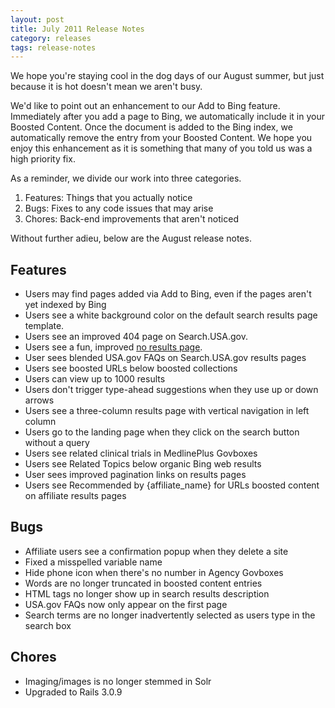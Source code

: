 ```yaml
---
layout: post
title: July 2011 Release Notes
category: releases
tags: release-notes
---
```


We  hope you're staying cool in the dog days of our August summer, but just because it is hot doesn't mean we aren't busy. 

We'd like to point out an enhancement to our Add to Bing feature.  Immediately after you add a page to Bing, we automatically include it in  your Boosted Content. Once the document is added to the Bing index, we  automatically remove the entry from your Boosted Content. We hope you  enjoy this enhancement as it is something that many of you told us was a  high priority fix.

As a reminder, we divide our work into three categories.

1. Features: Things that you actually notice
1. Bugs: Fixes to any code issues that may arise
1. Chores: Back-end improvements that aren't noticed

Without further adieu, below are the August release notes.

## Features

* Users may find pages added via Add to Bing, even if the pages aren't yet indexed by Bing
* Users see a white background color on the default search results page template. 
* Users see an improved 404 page on Search.USA.gov. 
* Users see a fun, improved [no results page](https://search.usa.gov/search?affiliate=usasearch&query=thisisapagewithnoresults).
* User sees blended USA.gov FAQs on Search.USA.gov results pages
* Users see boosted URLs below boosted collections
* Users can view up to 1000 results
* Users don't trigger type-ahead suggestions when they use up or down arrows
* Users see a three-column results page with vertical navigation in left column
* Users go to the landing page when they click on the search button without a query 
* Users see related clinical trials in MedlinePlus Govboxes
* Users see Related Topics below organic Bing web results
* User sees improved pagination links on results pages
* Users see Recommended by {affiliate_name} for URLs boosted content on affiliate results pages 

## Bugs 

* Affiliate users see a confirmation popup when they delete a site
* Fixed a misspelled variable name
* Hide phone icon when there's no number in Agency Govboxes
* Words are no longer truncated in boosted content entries
* HTML tags no longer show up in search results description
* USA.gov FAQs now only appear on the first page
* Search terms are no longer inadvertently selected as users type in the search box

## Chores

* Imaging/images is no longer stemmed in Solr
* Upgraded to Rails 3.0.9
